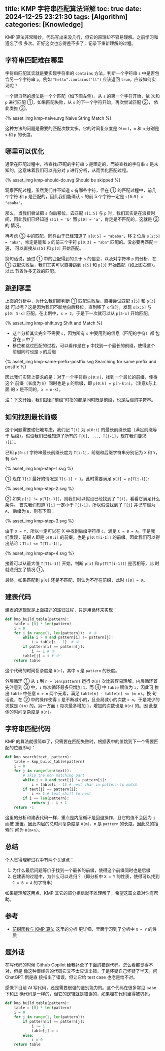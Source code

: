 title: KMP 字符串匹配算法详解
toc: true
date: 2024-12-25 23:21:30
tags: [Algorithm]
categories: [Knowledge]
---

KMP 算法非常精妙，代码写出来没几行，但它的原理却不容易理解。之前学习和遗忘了很
多次。正好这次也忘得差不多了，记录下重新理解的过程。

## 字符串匹配难在哪里

字符串匹配其实就是要实现字符串的 `contains` 方法，判断一个字符串 `s` 中是否包
含另一个字符串 `p`。例如 `"hello".contains("ll")` 应该返回 `true`。应该如何实
现呢？

一个很自然的想法是一个个匹配（如下图左侧）。从 `s` 的第一个字符开始，依
次和 `p` 进行匹配 ①，如果匹配失败，从 `s` 的下一个字符开始，再次尝试匹配 ②，
依此类推 ③。

{% asset_img kmp-naive.svg Naive String Match %}

这种方法的问题是需要的匹配次数太多。它的时间复杂度是 `O(mn)`，`m` 和 `n`
分别是 `s` 和 `p` 的长度。

## 哪里可以优化

通常在匹配过程中，待查找/匹配的字符串 `p` 是固定的，而被查找的字符串 `s` 是未
知的，这意味着我们可以充分对 `p` 进行分析，从而优化匹配过程。

{% asset_img kmp-should-do.svg Should be skipped %}

观察匹配过程，虽然我们并不知道 `s` 有哪些字符，但在 ① 的匹配过程中，前几个字符
和 `p` 是匹配的，因此我们能确认 `s` 的前 5 个字符一定是 `s[0:5] = "ababa"`。

那么，当我们尝试把 `s` 向后移位，去匹配 `s[1:5]` 与 `p` 时，我们其实是在浪费时
间，因此我们已经知道 `s[1] = 'b'` 而 `p[0] = 'a'`，肯定是不匹配的。这就是 ② 的
情况。

再考虑 ③ 中的匹配，同样由于已经知道了 `s[0:5] = "ababa"`，移 2 位后 `s[2:5] =
"aba"`，肯定是能和 `p` 的前三个字符 `p[0:3] = "aba"` 匹配的。没必要再匹配一遍，
可以直接从`s[5]` 和 `p[3]` 开始匹配。

换句话说，通过 ① 中的匹配得到的关于 `s` 的信息，以及对字符串 `p` 的分析，在 ①
匹配失败后，我们其实可以直接跳到 `s[5]` 和 `p[3]` 开始匹配（如上图右侧）。以此
节省许多无效的匹配。

## 跳到哪里

上面的分析中，为什么我们能判断 ① 匹配失败后，直接尝试匹配 `s[5]` 和 `p[3]` 就
可以呢？这是因为我们不断地向后移位，直到移了 `x` 位时，发现 `s[x:5]` 与`p[0:
5-x]` 匹配。在上例中，`x = 2`。于是下一次就可以从 `p[5-x]` 开始匹配。

{% asset_img kmp-shift.svg Shift and Match %}

- 这个分析其实完全不需要 `s`，因为所有 `s` 中要用到的信息（匹配的字符）都
  包含在 `p` 中了
- 移位和跳过匹配的过程，可以看作是在 `p` 中找到一个最长的前缀，使得这个
    前缀同时也是 `p` 的后缀

{% asset_img kmp-same-prefix-postfix.svg Searching for same prefix and postfix %}

因此我们实际上要求的是：对于一个字符串 `p[0:n]`，找到一个最长的前缀，使得这个
前缀（长度为 `k`）同时也是 `p` 的后缀，即 `p[0:k] = p[n-k:n]`。（注意`k`与上面
的 `x` 是不同的，`x = n-k`）。

注：下文开始，我们提到“前缀”时指的都是同时既是前缀，也是后缀的字符串。

## 如何找到最长前缀

这个问题需要递归地考虑，我们记 `T[i]` 为 `p[0:i]` 的最长前缀长度（满足前缀等于
后缀）。假设我们已经知道了所有的 `T[0], ..., T[i-1]`，现在我们要求 `T[i]`。

已知 `p[0:i]` 字符串最长前缀长度为 `T[i-1]`，前缀和后缀字符串分别记为 `X` 和 `Y`，有 `X=Y`: 

{% asset_img kmp-step-1.svg %}

① 现在 `T[i]` 最好的情况是 `T[i-1] + 1`。此时需要满足 `p[i] = p[T[i-1]]`:

{% asset_img kmp-step-2.svg %}

② 如果 `p[i] != p[T[i-1]]`，则我们可以假设已经找到了 `T[i]`，看看它满足什么条件。
首先我们知道 `T[i]` 一定小于 `T[i-1]`，所以假设找到了 `T[i]` 并记前缀为 `A`，
后缀为 `B`，则有下图：

{% asset_img kmp-step-3.svg %}

由于 `X = Y`，所以一定可以在 X 中找到后缀字符串 `C`，满足 `C = B = A`。于是我
们发现，前缀 `A` 即是 `p[0:i]` 的前缀，也是 `p[0:T[i-1]]` 的前缀。因此我们可以得
出结论：`T[i] <= T[T[i-1]]`。

{% asset_img kmp-step-4.svg %}

接着可以从最大值 `T[T[i-1]]` 开始，判断 `p[i]` 和 `p[T[T[i-1]]]` 是否相等，此
时就递归加了情况 ①。

最终，如果匹配到 `p[0]` 还是不匹配，则认为不存在前缀，此时 `T[0] = 0`。

## 建表代码

建表的逻辑就是上面描述的递归过程，只是用循环来实现：

```python
def kmp_build_table(pattern):
    table = [0] * len(pattern)
    i = 0
    for j in range(1, len(pattern)):  # ①
        while i > 0 and pattern[i] != pattern[j]:
            i = table[i - 1]  # ②
        if pattern[i] == pattern[j]:
            i += 1 # ③
        table[j] = i # ④
    return table
```

这个代码的时间复杂度是 `O(n)`，其中 `n` 是 `pattern` 的长度。

外层循环 ① 从 `1` 到 `n = len(pattern)` 运行 `O(n)` 次比较容易理解。内层循环首
先注意到 ③ 中，`i` 每次循环最多只增加 `1`，而 ④ 中 `table` 赋值为 `i`，因此可
推出 `table` 中任意 `m > n` 两个元素，满足 `table[m] - table[n] <= (m-n)`。换
句话说，在 ② 中的操作使得 `i` 是不断减小的，且全局减小的次数 `< n`，于是减少的
次数是 `O(n)` 的。另一方面 `i` 每次最多增加 `1`，增加的次数也是 `O(n)` 的。因
此整体的时间复杂度是 `O(n)`。

## 字符串匹配代码

KMP 的算法就很简单了，只需要在匹配失败时，根据表中的值跳到下一个需要匹配的位置即可：

```python
def kmp_search(text, pattern):
    table = kmp_build_table(pattern)
    i = 0
    for j in range(len(text)):
        # skip the non matching part
        while i > 0 and text[j] != pattern[i]:
            i = table[i - 1] # next char in pattern to match
        if text[j] == pattern[i]:
            i += 1 # text shift to next
        if i == len(pattern):
            return j - i + 1
    return -1
```

这里的分析和建表代码一样，重点是内层循环是回退操作，且它的值不会因为 `j` 而被
重置，因此内层的总时间复杂度是 `O(m)`，`m` 是 `pattern` 的长度。因此总的搜索时
间为 `O(m+n)`。

## 总结

个人觉得理解过程中有两个关键点：

1. 为什么最后问题等价于找到一个最长的前缀，使得这个前缀同时也是后缀
2. 在建表的过程中，为什么可以递归？（即分析中 `X = Y` 的性质，使得可以找到 `C
   = B = A` 的字符串）

如果能理解这两点，KMP 其它的部分相信就不难理解了。希望这篇文章对你有帮助。

## 参考

- [前缀函数与 KMP 算法](https://oi-wiki.org/string/kmp/#第二个优化) 这里的分析
    更详细，里面学习到了分析中 `X = Y` 的性质

## 题外话

在写代码的时候 Github Copilot 给我补全了下面的错误代码。怎么看都觉得不对，但是
像这种很经典的代码它又不太应该出错，于是怀疑自己怀疑了半天。问 ChatGPT 倒是直
接指出了错误，但让它给 test case 也老是给不对。

感慨下目前 AI 写代码，还是需要很强的鉴别能力的。这个代码在很多常见 case 下和正
确代码是一样的，但它的逻辑就是错误的，如果埋在代码里得被坑死。

```python
def kmp_build_table(pattern):
    table = [0] * len(pattern)
    i = 0
    for j in range(1, len(pattern)):
        if pattern[i] == pattern[j]:
            i += 1
            table[j] = i
        else:
            i = 0
    return table
```
